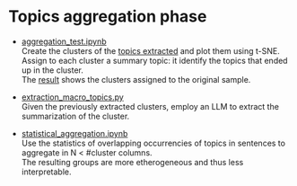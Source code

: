 # Topics aggregation phase
 - [aggregation_test.ipynb](/3_topics_aggregation/aggregation_test.ipynb)  
 Create the clusters of the [topics extracted](/data/initial_topics_labels/intial_topics_labels.pk) and plot them using t-SNE. Assign to each cluster a summary topic: it identify the topics that ended up in the cluster.  
 The [result](/data/broad_topic/broad_topic_df.csv) shows the clusters assigned to the original sample.

 - [extraction_macro_topics.py](/3_topics_aggregation/extraction_macro_topics.py)  
 Given the previously extracted clusters, employ an LLM to extract the summarization of the cluster.

 - [statistical_aggregation.ipynb](/3_topics_aggregation/statistical_aggregation.ipynb)  
 Use the statistics of overlapping occurrencies of topics in sentences to aggregate in N < #cluster columns.  
 The resulting groups are more etherogeneous and thus less interpretable.